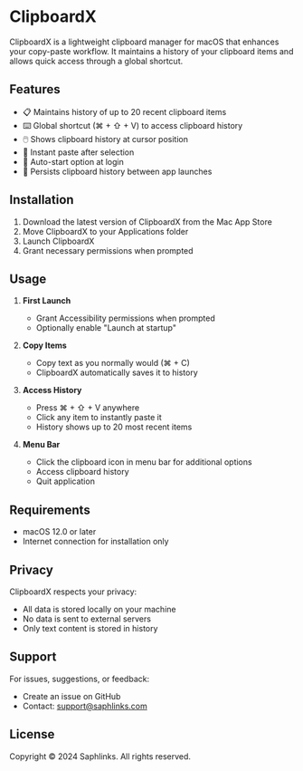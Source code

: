 # ClipboardX

ClipboardX is a lightweight clipboard manager for macOS that enhances your copy-paste workflow. It maintains a history of your clipboard items and allows quick access through a global shortcut.

## Features

- 📋 Maintains history of up to 20 recent clipboard items
- ⌨️ Global shortcut (⌘ + ⇧ + V) to access clipboard history
- 🖱️ Shows clipboard history at cursor position
- 🚀 Instant paste after selection
- 🔄 Auto-start option at login
- 💾 Persists clipboard history between app launches

## Installation

1. Download the latest version of ClipboardX from the Mac App Store
2. Move ClipboardX to your Applications folder
3. Launch ClipboardX
4. Grant necessary permissions when prompted

## Usage

1. **First Launch**
   - Grant Accessibility permissions when prompted
   - Optionally enable "Launch at startup"

2. **Copy Items**
   - Copy text as you normally would (⌘ + C)
   - ClipboardX automatically saves it to history

3. **Access History**
   - Press ⌘ + ⇧ + V anywhere
   - Click any item to instantly paste it
   - History shows up to 20 most recent items

4. **Menu Bar**
   - Click the clipboard icon in menu bar for additional options
   - Access clipboard history
   - Quit application

## Requirements

- macOS 12.0 or later
- Internet connection for installation only

## Privacy

ClipboardX respects your privacy:
- All data is stored locally on your machine
- No data is sent to external servers
- Only text content is stored in history

## Support

For issues, suggestions, or feedback:
- Create an issue on GitHub
- Contact: support@saphlinks.com

## License

Copyright © 2024 Saphlinks. All rights reserved. 